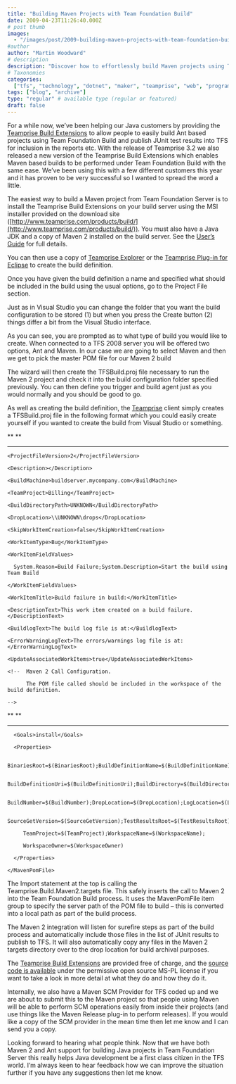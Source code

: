 ```yaml
---
title: "Building Maven Projects with Team Foundation Build"
date: 2009-04-23T11:26:40.000Z
# post thumb
images:
  - "/images/post/2009-building-maven-projects-with-team-foundation-build.jpg"
#author
author: "Martin Woodward"
# description
description: "Discover how to effortlessly build Maven projects using Team Foundation Build with the new Teamprise Build Extensions."
# Taxonomies
categories:
  ["tfs", "technology", "dotnet", "maker", "teamprise", "web", "programming"]
tags: ["blog", "archive"]
type: "regular" # available type (regular or featured)
draft: false
---
```


For a while now, we’ve been helping our Java customers by providing the [Teamprise Build Extensions](http://www.teamprise.com/products/build/) to allow people to easily build Ant based projects using Team Foundation Build and publish JUnit test results into TFS for inclusion in the reports etc. With the release of Teamprise 3.2 we also released a new version of the Teamprise Build Extensions which enables Maven based builds to be performed under Team Foundation Build with the same ease. We’ve been using this with a few different customers this year and it has proven to be very successful so I wanted to spread the word a little.

The easiest way to build a Maven project from Team Foundation Server is to install the Teamprise Build Extensions on your build server using the MSI installer provided on the download site ([http://www.teamprise.com/products/build/](http://www.teamprise.com/products/build/)). You must also have a Java JDK and a copy of Maven 2 installed on the build server. See the [User’s Guide](http://www.teamprise.com/products/build/) for full details.

You can then use a copy of [Teamprise Explorer](http://www.teamprise.com/products/explorer/) or the [Teamprise Plug-in for Eclipse](http://www.teamprise.com/products/plugin/) to create the build definition.

Once you have given the build definition a name and specified what should be included in the build using the usual options, go to the Project File section.

Just as in Visual Studio you can change the folder that you want the build configuration to be stored (1) but when you press the Create button (2) things differ a bit from the Visual Studio interface.

As you can see, you are prompted as to what type of build you would like to create. When connected to a TFS 2008 server you will be offered two options, Ant and Maven. In our case we are going to select Maven and then we get to pick the master POM file for our Maven 2 build

The wizard will then create the TFSBuild.proj file necessary to run the Maven 2 project and check it into the build configuration folder specified previously. You can then define you trigger and build agent just as you would normally and you should be good to go.

As well as creating the build definition, the [Teamprise](http://www.teamprise.com) client simply creates a TFSBuild.proj file in the following format which you could easily create yourself if you wanted to create the build from Visual Studio or something.

<?xml version="1.0" encoding="utf-8"?>

<Project DefaultTargets="DesktopBuild" xmlns="http://schemas.microsoft.com/developer/msbuild/2003" ToolsVersion="3.5">

  <!-- Do not edit this -->

  <Import Project="$(MSBuildExtensionsPath)\Microsoft\VisualStudio\TeamBuild\Microsoft.TeamFoundation.Build.targets" />

** <Import Project="$(MSBuildExtensionsPath)\Teamprise\v2\Teamprise.Build.Maven2.targets" /> **

---

  <ProjectExtensions>

    <ProjectFileVersion>2</ProjectFileVersion>

    <Description></Description>

    <BuildMachine>buildserver.mycompany.com</BuildMachine>

  </ProjectExtensions>

  <PropertyGroup>

    <TeamProject>Billing</TeamProject>

    <BuildDirectoryPath>UNKNOWN</BuildDirectoryPath>

    <DropLocation>\\UNKNOWN\drops</DropLocation>

    <SkipWorkItemCreation>false</SkipWorkItemCreation>

    <WorkItemType>Bug</WorkItemType>

    <WorkItemFieldValues>

      System.Reason=Build Failure;System.Description=Start the build using Team Build

    </WorkItemFieldValues>

    <WorkItemTitle>Build failure in build:</WorkItemTitle>

    <DescriptionText>This work item created on a build failure.</DescriptionText>

    <BuildlogText>The build log file is at:</BuildlogText>

    <ErrorWarningLogText>The errors/warnings log file is at:</ErrorWarningLogText>

    <UpdateAssociatedWorkItems>true</UpdateAssociatedWorkItems>

  </PropertyGroup>

  <ItemGroup>

    <!--  Maven 2 Call Configuration.

          The POM file called should be included in the workspace of the build definition.

    -->

** <MavenPomFile Include="$/Billing/Main/billing-service/pom.xml"> **

---

      <Goals>install</Goals>

      <Properties>

         BinariesRoot=$(BinariesRoot);BuildDefinitionName=$(BuildDefinitionName);

         BuildDefinitionUri=$(BuildDefinitionUri);BuildDirectory=$(BuildDirectory);

         BuildNumber=$(BuildNumber);DropLocation=$(DropLocation);LogLocation=$(LogLocation);

         SourceGetVersion=$(SourceGetVersion);TestResultsRoot=$(TestResultsRoot);

         TeamProject=$(TeamProject);WorkspaceName=$(WorkspaceName);

         WorkspaceOwner=$(WorkspaceOwner)

      </Properties>

    </MavenPomFile>

  </ItemGroup>

</Project>

The Import statement at the top is calling the Teamprise.Build.Maven2.targets file. This safely inserts the call to Maven 2 into the Team Foundation Build process. It uses the MavenPomFile item group to specify the server path of the POM file to build – this is converted into a local path as part of the build process.

The Maven 2 integration will listen for surefire steps as part of the build process and automatically include those files in the list of JUnit results to publish to TFS. It will also automatically copy any files in the Maven 2 targets directory over to the drop location for build archival purposes.

The [Teamprise Build Extensions](http://www.teamprise.com/products/build/) are provided free of charge, and the [source code is available](http://www.teamprise.com/products/build/) under the permissive open source MS-PL license if you want to take a look in more detail at what they do and how they do it.

Internally, we also have a Maven SCM Provider for TFS coded up and we are about to submit this to the Maven project so that people using Maven will be able to perform SCM operations easily from inside their projects (and use things like the Maven Release plug-in to perform releases). If you would like a copy of the SCM provider in the mean time then let me know and I can send you a copy.

Looking forward to hearing what people think. Now that we have both Maven 2 and Ant support for building Java projects in Team Foundation Server this really helps Java development be a first class citizen in the TFS world. I’m always keen to hear feedback how we can improve the situation further if you have any suggestions then let me know.
